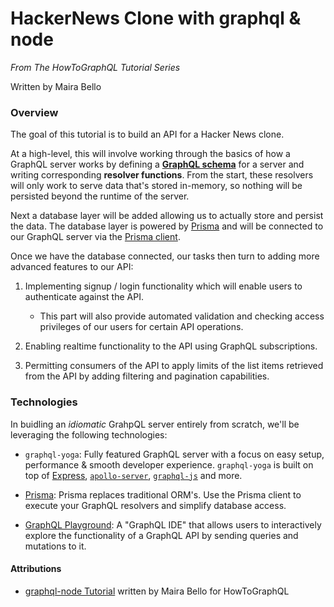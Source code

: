 # HackerNews Clone with graphql & node

_From The HowToGraphQL Tutorial Series_

Written by Maira Bello

### Overview

The goal of this tutorial is to build an API for a Hacker News clone.

At a high-level, this will involve working through the basics of how a GraphQL server works by defining a [**GraphQL schema**](https://www.prisma.io/blog/graphql-server-basics-the-schema-ac5e2950214e) for a server and writing corresponding **resolver functions**. From the start, these resolvers will only work to serve data that's stored in-memory, so nothing will be persisted beyond the runtime of the server.

Next a database layer will be added allowing us to actually store and persist the data. The database layer is powered by [Prisma](https://www.prisma.io/) and will be connected to our GraphQL server via the [Prisma client](https://www.prisma.io/docs/prisma-client).

Once we have the database connected, our tasks then turn to adding more advanced features to our API:

1. Implementing signup / login functionality which will enable users to authenticate against the API.

   - This part will also provide automated validation and checking access privileges of our users for certain API operations.

2. Enabling realtime functionality to the API using GraphQL subscriptions.

3. Permitting consumers of the API to apply limits of the list items retrieved from the API by adding filtering and pagination capabilities.

### Technologies

In buidling an _idiomatic_ GrahpQL server entirely from scratch, we'll be leveraging the following technologies:

- `graphql-yoga`: Fully featured GraphQL server with a focus on easy setup, performance & smooth developer experience. `graphql-yoga` is built on top of [Express](https://expressjs.com/), [`apollo-server`](https://github.com/apollographql/apollo-server), [`graphql-js`](https://github.com/graphql/graphql-js) and more.

- [Prisma](https://www.prisma.io/): Prisma replaces traditional ORM's. Use the Prisma client to execute your GraphQL resolvers and simplify database access.

- [GraphQL Playground](https://github.com/prisma/graphql-playground): A "GraphQL IDE" that allows users to interactively explore the functionality of a GraphQL API by sending queries and mutations to it.

#### Attributions

- [graphql-node Tutorial](https://www.howtographql.com/graphql-js/0-introduction/) written by Maira Bello for HowToGraphQL
